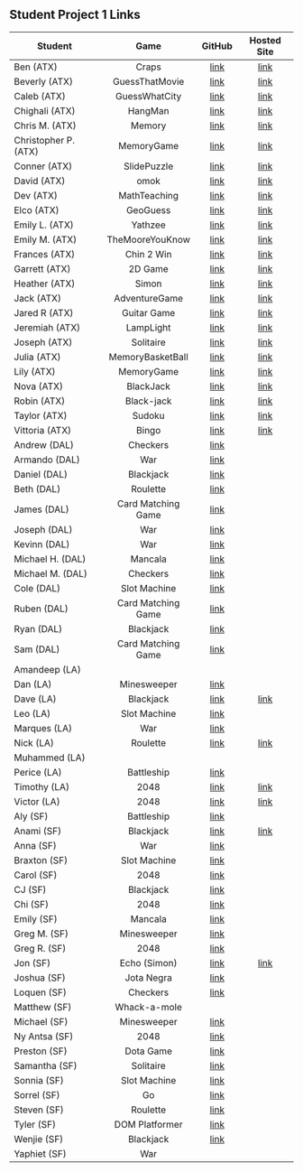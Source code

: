 ## Student Project 1 Links

| Student | Game | GitHub | Hosted Site |
|---|:---:|:---:|:---:|
| Ben (ATX) | Craps | [link](https://github.com/ManliestBen/Craps) | [link](http://crappy-craps.surge.sh/) |
| Beverly (ATX) | GuessThatMovie | [link](https://github.com/beverlyosoria/Unit-1-Project) | [link](http://moviegame.surge.sh/) |
| Caleb (ATX) | GuessWhatCity | [link](https://github.com/snsaleh1/GAProject1) | [link](https://rep-your-city-ga19.surge.sh) |
| Chighali (ATX) | HangMan | [link](https://github.com/ChighaliMknss/Unit-One-Project) | [link](https://chighalimknss.github.io/Unit-One-Project/) |
| Chris M. (ATX) | Memory | [link](https://github.com/mayfielc/Unit-1-Project.git) | [link](https://dendecardgame.surge.sh/) |
| Christopher P. (ATX) | MemoryGame | [link](https://github.com/600rrchris/Unit-1-project.git) | [link](http://damaging-class.surge.sh/) |
| Conner (ATX) | SlidePuzzle | [link](https://github.com/ConnerMcCabe/project1) | [link](http://stressedofficeguy.surge.sh/) |
| David (ATX) | omok | [link](https://github.com/eyybaebae/omok) | [link](http://direful-notebook.surge.sh/) |
| Dev (ATX) | MathTeaching | [link](https://github.com/Dev-94/unit1_project) | [link](https://dev-94.github.io/unit1_project/) |
| Elco (ATX) | GeoGuess | [link](https://github.com/eag58914/2048_project) | [link](http://kindhearted-use.surge.sh ) |
| Emily L. (ATX) | Yathzee | [link](https://github.com/emgrebe/Yahtzee-Game) | [link](https://github.com/emgrebe/Yahtzee-Game/tree/gh-pages) |
| Emily M. (ATX) | TheMooreYouKnow | [link](https://github.com/efm0004/the-moore-you-know.git) | [link](http://anxious-spark.surge.sh/) |
| Frances (ATX) | Chin 2 Win | [link](https://github.com/fcancio/chin2win) | [link](https://fcancio.github.io/chin2win/) |
| Garrett (ATX) | 2D Game | [link](https://github.com/garryc5/TetrisGame) | [link](https://garryc5.github.io/TetrisGame/) |
| Heather (ATX) | Simon | [link](https://github.com/MetaHeather/Unit1Project) | [link](https://hnesimon.surge.sh/) |
| Jack (ATX) | AdventureGame | [link](https://github.com/Jground-33/Adventure-Game) | [link](https://jground-33.github.io/Adventure-Game/) |
| Jared R (ATX) | Guitar Game | [link](https://github.com/jrodriguez082046/Unit-1-Project-.git) | [link](http://pedal-zone.surge.sh/) |
| Jeremiah (ATX) | LampLight | [link](https://github.com/JMHGZ/unit1-project) | [link](https://jmhgz.github.io/unit1-project/) |
| Joseph (ATX) | Solitaire | [link](https://github.com/SleepyJosus/Solitaire) | [link](https://sleepyjosus.github.io/Solitaire/) |
| Julia (ATX) | MemoryBasketBall | [link](https://github.com/julia-nichole/unit-1-game) | [link](http://unit-1-nba.surge.sh) |
| Lily (ATX) | MemoryGame | [link](https://github.com/lilymbest/Unit-1-Project) | [link](https://lilymbest.github.io/Unit-1-Project/) |
| Nova (ATX) | BlackJack | [link](https://github.com/nhasley/Black-Jack-) | [link](http://novahasleyblackjack.surge.sh/) |
| Robin (ATX) | Black-jack | [link](https://github.com/robified/unit-1-project) | [link](https://robified.github.io/unit-1-project/) |
| Taylor (ATX) | Sudoku | [link](https://github.com/tlacerte/Sudoku---JS-HTML-CSS) | [link](http://taylor-sudoku.surge.sh/) |
| Vittoria (ATX) | Bingo | [link](https://github.com/vittoriaerdem/project1) | [link](https://vittoriaerdem.github.io/bingo-game/) |
| Andrew (DAL) | Checkers | [link](https://github.com/atheismann/checkers/tree/development/) |  |
| Armando (DAL) | War | [link](https://github.com/Drag49487Jr/War-Game) |  |
| Daniel (DAL) | Blackjack | [link](https://github.com/dc3430/BlackJack) |  |
| Beth (DAL) | Roulette | [link](https://github.com/bethsmith0623/Roulette) |  |
| James (DAL) | Card Matching Game | [link](https://github.com/newmediarecordings/myproject1) |  |
| Joseph (DAL) | War | [link](https://github.com/Jhunted/myproject1) |  |
| Kevinn (DAL) | War | [link](https://github.com/kevinnarbas/war-game-project1) |  |
| Michael H. (DAL) | Mancala | [link](https://github.com/mhinte91/ProjectOne) |  |
| Michael M. (DAL) | Checkers | [link](https://github.com/Mad-Hatter-1865/Checkers) |  |
| Cole (DAL) | Slot Machine | [link](https://github.com/41Holmes41/myproject1) |  |
| Ruben (DAL) | Card Matching Game | [link](https://github.com/rcaceres1/MatchingGame1) |  |
| Ryan (DAL) | Blackjack | [link](https://github.com/RyanPGeorge/project1-blackjack) |  |
| Sam (DAL) | Card Matching Game | [link](https://github.com/samiduara/card-matching-game) |  |
| Amandeep (LA) |  |  |  |
| Dan (LA) | Minesweeper | [link](https://github.com/seagrendaniel/Mime-Sweeper) |  |
| Dave (LA) | Blackjack | [link](https://github.com/davekoncsol/black-jack) | [link](https://davekoncsol.github.io/black-jack/) |
| Leo (LA) | Slot Machine | [link](https://github.com/leonelRos/Slot-machine) |  |
| Marques (LA) | War | [link](https://github.com/Mjsmith30/game-of-war) |  |
| Nick (LA) | Roulette | [link](https://github.com/nbai123/Roulette) | [link](https://nbai123.github.io/Roulette/) |
| Muhammed (LA) |  |  |  |
| Perice (LA) | Battleship | [link](https://github.com/perice-pope/Battle-Assembly_4_000) |  |
| Timothy (LA) | 2048 | [link](https://github.com/TimCross1994/2048-Game) | [link](https://timcross1994.github.io/2048-Game/) |
| Victor (LA) | 2048 | [link](https://github.com/TimeForZeros/Game-2048) | [link](https://timeforzeros.github.io/Game-2048/) |
| Aly (SF) | Battleship | [link](https://github.com/alynguyen/battle-ship) |  |
| Anami (SF) | Blackjack | [link](https://github.com/anami-sf/blackjack-v2) | [link](https://anami-sf.github.io/blackjack-v2/) |
| Anna (SF) | War | [link](https://github.com/1anya1/War) |  |
| Braxton (SF) | Slot Machine | [link](https://github.com/codenerd21/Slot-Machine.git) |  |
| Carol (SF) | 2048 | [link](https://github.com/carolsand/TwentyFoutyEight) |  |
| CJ (SF) | Blackjack | [link](https://github.com/cjs83/blackjack) |  |
| Chi (SF) | 2048 | [link](https://github.com/Chi37/2048) |  |
| Emily (SF) | Mancala | [link](https://github.com/emilyc729/mancala) |  |
| Greg M. (SF) | Minesweeper | [link](https://github.com/g-merrill/minesweeper) |  |
| Greg R. (SF) | 2048 | [link](https://github.com/franics925/2048) |  |
| Jon (SF) | Echo (Simon) | [link](https://github.com/simpleCodify/Project-Echo) | [link](https://simplecodify.github.io/Project-Echo/) |
| Joshua (SF) | Jota Negra | [link](https://github.com/jusselman/jotaNegra) |  |
| Loquen (SF) | Checkers | [link](https://github.com/Loquen/checkers) |  |
| Matthew (SF) | Whack-a-mole |  |  |
| Michael (SF) | Minesweeper | [link](https://github.com/mihof/minesweeper-project) |  |
| Ny Antsa (SF) | 2048 | [link](https://github.com/NyAntsaR/2048_Game) |  |
| Preston (SF) | Dota Game | [link](https://github.com/prestonhom/DotaGame) |  |
| Samantha (SF) | Solitaire | [link](https://github.com/Samantha2233/Solitaire) |  |
| Sonnia (SF) | Slot Machine | [link](https://github.com/brownbugz/slotmachine) |  |
| Sorrel (SF) | Go | [link](https://github.com/sorrelbri/browser-go) |  |
| Steven (SF) | Roulette | [link](https://git.generalassemb.ly/ssotosf/roulette_game) |  |
| Tyler (SF) | DOM Platformer | [link](https://github.com/tvilla0000/Project-1) |  |
| Wenjie (SF) | Blackjack | [link](https://github.com/wenwenkp/black-jack) |  |
| Yaphiet (SF) | War |  |  |
